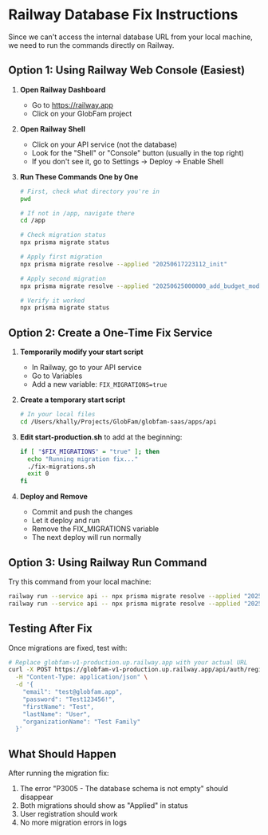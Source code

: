 # Railway Database Fix Instructions

Since we can't access the internal database URL from your local machine, we need to run the commands directly on Railway.

## Option 1: Using Railway Web Console (Easiest)

1. **Open Railway Dashboard**
   - Go to https://railway.app
   - Click on your GlobFam project

2. **Open Railway Shell**
   - Click on your API service (not the database)
   - Look for the "Shell" or "Console" button (usually in the top right)
   - If you don't see it, go to Settings → Deploy → Enable Shell

3. **Run These Commands One by One**
   ```bash
   # First, check what directory you're in
   pwd
   
   # If not in /app, navigate there
   cd /app
   
   # Check migration status
   npx prisma migrate status
   
   # Apply first migration
   npx prisma migrate resolve --applied "20250617223112_init"
   
   # Apply second migration
   npx prisma migrate resolve --applied "20250625000000_add_budget_models"
   
   # Verify it worked
   npx prisma migrate status
   ```

## Option 2: Create a One-Time Fix Service

1. **Temporarily modify your start script**
   - In Railway, go to your API service
   - Go to Variables
   - Add a new variable: `FIX_MIGRATIONS=true`

2. **Create a temporary start script**
   ```bash
   # In your local files
   cd /Users/khally/Projects/GlobFam/globfam-saas/apps/api
   ```

3. **Edit start-production.sh** to add at the beginning:
   ```bash
   if [ "$FIX_MIGRATIONS" = "true" ]; then
     echo "Running migration fix..."
     ./fix-migrations.sh
     exit 0
   fi
   ```

4. **Deploy and Remove**
   - Commit and push the changes
   - Let it deploy and run
   - Remove the FIX_MIGRATIONS variable
   - The next deploy will run normally

## Option 3: Using Railway Run Command

Try this command from your local machine:
```bash
railway run --service api -- npx prisma migrate resolve --applied "20250617223112_init"
railway run --service api -- npx prisma migrate resolve --applied "20250625000000_add_budget_models"
```

## Testing After Fix

Once migrations are fixed, test with:

```bash
# Replace globfam-v1-production.up.railway.app with your actual URL
curl -X POST https://globfam-v1-production.up.railway.app/api/auth/register \
  -H "Content-Type: application/json" \
  -d '{
    "email": "test@globfam.app",
    "password": "Test123456!",
    "firstName": "Test",
    "lastName": "User",
    "organizationName": "Test Family"
  }'
```

## What Should Happen

After running the migration fix:
1. The error "P3005 - The database schema is not empty" should disappear
2. Both migrations should show as "Applied" in status
3. User registration should work
4. No more migration errors in logs